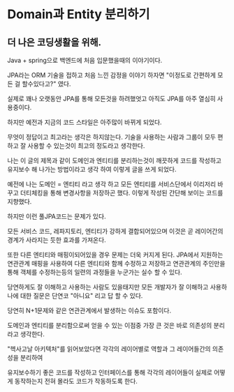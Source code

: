 # Domain과 Entity 분리하기

## 더 나은 코딩생활을 위해.

Java + spring으로 백엔드에 처음 입문했을때의 이야기이다.

JPA라는 ORM 기술을 접하고 처음 느낀 감정을 이야기 하자면 "이정도로 간편하게 모든 걸 할수있다고?" 였다.

실제로 꽤나 오랫동안 JPA를 통해 모든것을 하려했엇고 아직도 JPA를 아주 열심히 사용중이다.

하지만 예전과 지금의 코드 스타일은 아주많이 바뀌게 되었다.

무엇이 정답이고 최고라는 생각은 하지않는다. 기술을 사용하는 사람과 그룹이 모두 편하고 잘 사용할 수 있는것이 최고의 정도라고 생각한다.

나는 이 글의 제목과 같이 도메인과 엔티티를 분리하는것이 깨끗하게 코드를 작성하고 유지보수 해 나가는 방법이라고 생각 하여 이렇게 글을 쓰게 되었다.



예전에 나는 도메인 = 엔티티 라고 생각 하고 모든 엔티티를 서비스단에서 이리저리 바꾸고 더티체킹을 통해 변경사항을 저장하곤 했다. 이렇게 작성된 간단해 보이는 코드를 지향했다.

하지만 이런 풀JPA코드는 문제가 있다.

모든 서비스 코드, 레파지토리, 엔티티가 강하게 결합되어있으며 이것은 곧 레이어간의 경계가 사라지는 듯한 효과를 가져온다.

또한 다른 엔티티와 매핑이되어있을 경우 문제는 더욱 커지게 된다. JPA에서 지원하는 연관관계 매핑을 사용하여 다른 엔티티와 함께 수정하고 저장하고 연관관계의 주인만을 통해 객체를 수정하는등의 일련의 과정들을 누군가는 실수 할 수 있다.

당연하게도 잘 이해하고 사용하는 사람도 있을태지만 모든 개발자가 잘 이해하고 사용하나에 대한 질문은 단연코 "아니요" 리고 답 할 수 있다.

당연히 N+1문제와 같은  연관관계에서 발생하는 이슈도 포함이다.



도메인과 엔티티를 분리함으로써 얻을 수 있는 이점중 가장 큰 것은 바로 의존성의 분리라고 생각한다.

"헥사고날 아키텍처"를 읽어보았다면 각각의 레이어별로 역할과 그 레이어들간의 의존성을 분리하여&#x20;

유지보수하기 좋은 코드를 작성하고 인터페이스를 통해 각각의 레이어들이 실제로 어떻게 동작하는지 전혀 몰라도 코드가 작동하도록 한다.





